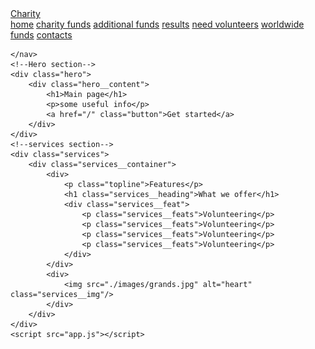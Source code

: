 <!DOCTYPE html>
<html lang="en">
<head>
    <meta charset="UTF-8">
    <meta http-equiv="X-UA-Compatible" content="IE=edge">
    <meta name="viewport" content="width=device-width, initial-scale=1.0">
    <title>Charity</title>
    <link rel="stylesheet" href="style.css"/>
    <link rel="stylesheet" href="https://use.fontawesome.com/releases/v5.15.4/css/all.css" integrity="sha384-DyZ88mC6Up2uqS4h/KRgHuoeGwBcD4Ng9SiP4dIRy0EXTlnuz47vAwmeGwVChigm" crossorigin="anonymous"/>
</head>
<body>
    <!-- Navbar section -->
    <nav class="navbar">
        <a href="/" class="navbar__logo">Charity</a>
        <div class="navbar__toggle" id="mobile-menu">
            <span class="bar"></span>
            <span class="bar"></span>
            <span class="bar"></span>
        </div>
        <div class="navbar__menu">
            <a href="/index.html" class="navbar__link">home</a>
            <a href="/charityfunds.html" class="navbar__link">charity funds</a>
            <a href="/additionalfunds.html" class="navbar__link">additional funds</a>
            <a href="/results.html" class="navbar__link">results</a>
            <a href="/needvolunteers.html" class="navbar__link">need volunteers</a>
            <a href="/worldwidedonaters.html" class="navbar__link">worldwide funds</a>
            <a href="/contacts.html" class="navbar__link">contacts</a>
        </div>

    </nav>
    <!--Hero section-->
    <div class="hero">
        <div class="hero__content">
            <h1>Main page</h1>
            <p>some useful info</p>
            <a href="/" class="button">Get started</a>
        </div>
    </div>
    <!--services section-->
    <div class="services">
        <div class="services__container">
            <div>
                <p class="topline">Features</p>
                <h1 class="services__heading">What we offer</h1>
                <div class="services__feat">
                    <p class="services__feats">Volunteering</p>
                    <p class="services__feats">Volunteering</p>
                    <p class="services__feats">Volunteering</p>
                    <p class="services__feats">Volunteering</p>
                </div>
            </div>
            <div>
                <img src="./images/grands.jpg" alt="heart" class="services__img"/>
            </div>
        </div>
    </div>
    <script src="app.js"></script>
</body>
</html>
